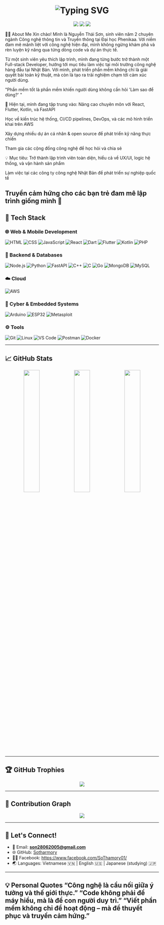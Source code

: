 <h1 align="center"> <img src="https://readme-typing-svg.herokuapp.com?font=Fira+Code&size=28&duration=3500&pause=1000&color=00F7FF&center=true&vCenter=true&width=700&lines=✨+Nguyễn+Thái+Sơn+✨;🚀+Web+%2F+App+Developer;🌏+Bridging+Vietnam+and+Japan+🌸" alt="Typing SVG" /> </h1> <p align="center"> <img src="https://img.shields.io/badge/ICT_Student-blueviolet?style=for-the-badge&logo=book" /> <img src="https://img.shields.io/badge/Web_Developer-brightgreen?style=for-the-badge&logo=webcomponents" /> <img src="https://img.shields.io/badge/Japan_Tech_Lover-red?style=for-the-badge&logo=japan" /> </p>
🧑‍💻 About Me
Xin chào! Mình là Nguyễn Thái Sơn, sinh viên năm 2 chuyên ngành Công nghệ thông tin và Truyền thông tại Đại học Phenikaa.
Với niềm đam mê mãnh liệt với công nghệ hiện đại, mình không ngừng khám phá và rèn luyện kỹ năng qua từng dòng code và dự án thực tế.

Từ một sinh viên yêu thích lập trình, mình đang từng bước trở thành một Full-stack Developer, hướng tới mục tiêu làm việc tại môi trường công nghệ hàng đầu tại Nhật Bản. Với mình, phát triển phần mềm không chỉ là giải quyết bài toán kỹ thuật, mà còn là tạo ra trải nghiệm chạm tới cảm xúc người dùng.

"Phần mềm tốt là phần mềm khiến người dùng không cần hỏi 'Làm sao để dùng?' "

🔭 Hiện tại, mình đang tập trung vào:
Nâng cao chuyên môn với React, Flutter, Kotlin, và FastAPI

Học về kiến trúc hệ thống, CI/CD pipelines, DevOps, và các mô hình triển khai trên AWS

Xây dựng nhiều dự án cá nhân & open source để phát triển kỹ năng thực chiến

Tham gia các cộng đồng công nghệ để học hỏi và chia sẻ

💡 Mục tiêu:
Trở thành lập trình viên toàn diện, hiểu cả về UX/UI, logic hệ thống, và vận hành sản phẩm

Làm việc tại các công ty công nghệ Nhật Bản để phát triển sự nghiệp quốc tế

Truyền cảm hứng cho các bạn trẻ đam mê lập trình giống mình 💙
---
## 🔧 Tech Stack

### 🌐 Web & Mobile Development
![HTML](https://img.shields.io/badge/HTML-E34F26?style=flat&logo=html5)
![CSS](https://img.shields.io/badge/CSS-1572B6?style=flat&logo=css3)
![JavaScript](https://img.shields.io/badge/JavaScript-F7DF1E?style=flat&logo=javascript)
![React](https://img.shields.io/badge/React-61DAFB?style=flat&logo=react)
![Dart](https://img.shields.io/badge/Dart-0175C2?style=flat&logo=dart)
![Flutter](https://img.shields.io/badge/Flutter-02569B?style=flat&logo=flutter)
![Kotlin](https://img.shields.io/badge/Kotlin-7F52FF?style=flat&logo=kotlin)
![PHP](https://img.shields.io/badge/PHP-777BB4?style=flat&logo=php)

### 🧩 Backend & Databases
![Node.js](https://img.shields.io/badge/Node.js-339933?style=flat&logo=node.js)
![Python](https://img.shields.io/badge/Python-3776AB?style=flat&logo=python)
![FastAPI](https://img.shields.io/badge/FastAPI-009688?style=flat&logo=fastapi)
![C++](https://img.shields.io/badge/C++-00599C?style=flat&logo=c%2B%2B)
![C](https://img.shields.io/badge/C-00599C?style=flat&logo=c)
![Go](https://img.shields.io/badge/Go-00ADD8?style=flat&logo=go)
![MongoDB](https://img.shields.io/badge/MongoDB-47A248?style=flat&logo=mongodb)
![MySQL](https://img.shields.io/badge/MySQL-4479A1?style=flat&logo=mysql)

### ☁️ Cloud
![AWS](https://img.shields.io/badge/AWS-232F3E?style=flat&logo=amazon-aws)

### 🔐 Cyber & Embedded Systems
![Arduino](https://img.shields.io/badge/Arduino-00979D?style=flat&logo=arduino)
![ESP32](https://img.shields.io/badge/ESP32-000000?style=flat)
![Metasploit](https://img.shields.io/badge/Metasploit-1E1E1E?style=flat)

### ⚙️ Tools
![Git](https://img.shields.io/badge/Git-F05032?style=flat&logo=git)
![Linux](https://img.shields.io/badge/Linux-FCC624?style=flat&logo=linux)
![VS Code](https://img.shields.io/badge/VSCode-007ACC?style=flat&logo=visual-studio-code)
![Postman](https://img.shields.io/badge/Postman-FF6C37?style=flat&logo=postman)
![Docker](https://img.shields.io/badge/Docker-2496ED?style=flat&logo=docker)



---

## 📈 GitHub Stats

<p align="center">
  <img src="https://github-readme-stats.vercel.app/api?username=Sotharmory&show_icons=true&theme=tokyonight&count_private=true" width="32%"/>
  <img src="https://github-readme-stats.vercel.app/api/top-langs/?username=Sotharmory&layout=compact&theme=tokyonight&hide_border=true" width="32%"/>
  <img src="https://github-readme-streak-stats.herokuapp.com/?user=Sotharmory&theme=tokyonight&hide_border=true" width="32%"/>
</p>

---

## 🏆 GitHub Trophies

<p align="center">
  <img src="https://github-profile-trophy.vercel.app/?username=Sotharmory&theme=gruvbox&no-frame=true&row=1&column=6" />
</p>

---

## 🌱 Contribution Graph

<p align="center">
  <img src="https://github-readme-activity-graph.vercel.app/graph?username=Sotharmory&theme=react-dark" />
</p>

---

## 💬 Let's Connect!

- 📧 Email: **son28062005@gmail.com**
- 🌐 GitHub: [Sotharmory](https://github.com/Sotharmory)
- 🧑‍🎓 Facebook: https://www.facebook.com/SoThamory01/
- 🌏 Languages: Vietnamese 🇻🇳 | English 🇺🇸 | Japanese (studying) 🇯🇵

---

💡 Personal Quotes
“Công nghệ là cầu nối giữa ý tưởng và thế giới thực.”
“Code không phải để máy hiểu, mà là để con người duy trì.”
“Viết phần mềm không chỉ để hoạt động – mà để thuyết phục và truyền cảm hứng.”
---

